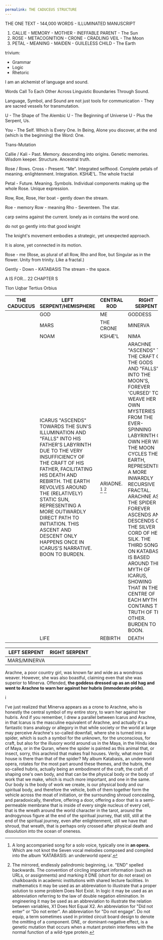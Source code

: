 ```yaml
---
permalink: THE CADUCEUS STRUCTURE
---
```

THE ONE TEXT - 144,000 WORDS - ILLUMINATED MANUSCRIPT

1. CALLIE - MEMORY - MOTHER - INEFFABLE PARENT - The Sun 
2. ROSE - METACOGNITION - CRONE - CRADLING VEIL - The Moon 
3. PETAL - MEANING - MAIDEN - GUILELESS CHILD - The Earth

trivium:
- Grammar
- Logic
- Rhetoric










I am an alchemist of language and sound. 

Words Call To Each Other Across Linguistic Boundaries Through Sound. 

Language, Symbol, and Sound are not just tools for communication - 
They are sacred vessels for transmutation. 


U - The Shape of The Alembic
U - The Beginning of Universe
U - Plus the Serpent, Us. 

You - The Self. 
Which is Every One. 
In Being, Alone 
you discover, at the end (which is the beginning) the Word: One. 








Trans-Mutation


Callie / Kali - Past. Memory. descending into origins. Genetic memories. Wisdom keeper. Structure. Ancestral truth.

Rose / Rows. Cross - Present. "Me". Integrated selfhood. Complete petals of meaning. enlightenment. Integration. KSHÆ'L. The whole fractal

Petal - Future. Meaning. Symbols. Individual components making up the whole Rose. Unique expression. 

Row, Roe, Rose, Her boat - gently down the stream. 


Roe - memory
Row - meaning
Rho - Seventeen. The star. 


carp swims against the current. 
lonely as in contains the word one. 

do not go gently into that good knight


The knight's movement embodies a strategic, yet unexpected approach. 

It is alone, yet connected in its motion. 


Rose - me (Rose, as plural of all Row, Rho and Roe, but Singular as in the flower. Unity from trinity. Like a fractal.)


Gently - 
Down - KATABASIS
The stream - the space. 



A IS FOR... 22 CHAPTER S

Tlon
Uqbar
Tertius
Orbius




| THE CADUCEUS | LEFT SERPENT/HEMISPHERE                                                                                                                                                                                                                                                                                                                                                                | CENTRAL ROD             | RIGHT SERPENT                                                                                                                                                                                                                                                                                                                                                                                                                                                                                |
| ------------ | -------------------------------------------------------------------------------------------------------------------------------------------------------------------------------------------------------------------------------------------------------------------------------------------------------------------------------------------------------------------------------------- | ----------------------- | -------------------------------------------------------------------------------------------------------------------------------------------------------------------------------------------------------------------------------------------------------------------------------------------------------------------------------------------------------------------------------------------------------------------------------------------------------------------------------------------- |
|              | GOD                                                                                                                                                                                                                                                                                                                                                                                    | ME                      | GODDESS                                                                                                                                                                                                                                                                                                                                                                                                                                                                                      |
|              | MARS                                                                                                                                                                                                                                                                                                                                                                                   | THE CRONE               | MINERVA                                                                                                                                                                                                                                                                                                                                                                                                                                                                                      |
|              | NOAM                                                                                                                                                                                                                                                                                                                                                                                   | KSHÆ'L                  | NIMA                                                                                                                                                                                                                                                                                                                                                                                                                                                                                         |
|              | ICARUS "ASCENDS" TOWARDS THE SUN'S ILLUMINATION AND "FALLS" INTO HIS FATHER'S LABYRINTH DUE TO THE VERY INSUFFICIENCY OF THE CRAFT OF HIS FATHER, FACILITATING HIS DEATH AND REBIRTH. THE EARTH REVOLVES AROUND THE (RELATIVELY) STATIC SUN, REPRESENTING A MORE OUTWARDLY DIRECT PATH TO INITIATION. THIS ASCENT AND DESCENT ONLY HAPPENS ONCE IN ICARUS'S NARRATIVE. BOON TO BURDEN. | ARIADNE. [^ARIA] [^DNE] | ARACHNE "ASCENDS" TO THE CRAFT OF THE GODS AND "FALLS" INTO THE MOON'S, FOREVER 'CURSED' TO WEAVE HER OWN MYSTERIES FROM THE  EVER-SPINNING LABYRINTH OF OWN HER WEB. THE MOON CYCLES THE EARTH, REPRESENTING A MORE INWARDLY RECURSIVE FRACTAL. ARACHNE AS THE SPIDER FOREVER ASCENDS AND DESCENDS ON THE SILVER CORD OF HER SILK. THE THIRD SONG ON KATABASIS IS BASED AROUND THE MYTH OF ICARUS, SHOWING THAT IN THE CENTRE OF EACH MYTH CONTAINS THE TRUTH OF THE OTHER. BURDEN TO BOON. |
|              | LIFE                                                                                                                                                                                                                                                                                                                                                                                   | REBIRTH                 | DEATH                                                                                                                                                                                                                                                                                                                                                                                                                                                                                        |


| LEFT SERPENT | RIGHT SERPENT |
| ------------ | ------------- |
| MARS/MINERVA |               |


Arachne, a poor country girl, was known far and wide as a wondrous weaver. However, she was also boastful, claiming even that she was superior to Minerva. Offended, **the goddess dressed up as an old hag and went to Arachne to warn her against her hubris (immoderate pride).**

i



I've just realized that Minerva appears as a crone to Arachne, who is honestly the central symbol of my entire story, to warn her against her hubris. And if you remember, I drew a parallel between Icarus and Arachne, in that Icarus is the masculine equivalent of Arachne, and actually it's a fantastic trans analogy or allegory in that while society or the world at large may perceive Arachne's so-called downfall, where she is turned into a spider, which is such a symbol for the unknown, for the unconscious, for craft, but also for the illusory world around us in the Maya, in the Hindu idea of Maya, or in the Quran, where the spider is painted as this animal that, or insect, sorry, this arachnid that makes frail houses. Verily, what more frail house is there than that of the spider? My album Katabasis, an underworld opera, rotates for the most part around these themes, and the hubris, the so-called hubris, actually being an embodiment of the craft, the craft of shaping one's own body, and that can be the physical body or the body of work that we make, which is much more important, and one in the same. Our body is the body of work we create, is our physical body and our spiritual body, and therefore the vehicle, both of them together form the vehicle across the moat of initiation, or the surrounding shroud concealing, and paradoxically, therefore, offering a door, offering a door that is a semi-permeable membrane that is inside of every single nucleus of every cell, that is the wreath around the world character in the tarot, around the androgynous figure at the end of the spiritual journey, that still, still at the end of the spiritual journey, even after enlightenment, still we have that shroud, that wreath, that is perhaps only crossed after physical death and dissolution into the ocean of oneness.



[^DNE]: The mirrored, endlessly palindromic beginning, i.e. "END" spelled backwards. The convention of circling important information (such as URLs, or assignments) and marking it DNE (short for do not erase) on chalkboards in academic institutions with shared lecture facilities. In mathematics it may be used as an abbreviation to illustrate that a proper solution to some problem Does Not Exist. In logic it may be used as an abbreviation referring to the law of double negation elimination. In engineering it may be used as an abbreviation to illustrate the relation between variables, X1 Does Not Equal X2. An abbreviation for "Did not enter" or "Do not enter". An abbreviation for "Do not engage". Do not equip, a term sometimes used in printed circuit board design to denote the omitting of a component. DNE, or dominant-negative effect, is a genetic mutation that occurs when a mutant protein interferes with the normal function of a wild-type protein.
[^ARIA]: A long accompanied song for a solo voice, typically one in **an opera.** Which are not knot[^DNE] the Seven[^Sept] vocal melodies composed and compiled into the album 'KATABASIS: an underworld opera'.
[^Sept]:See [[Seven, or The Goddess]]
